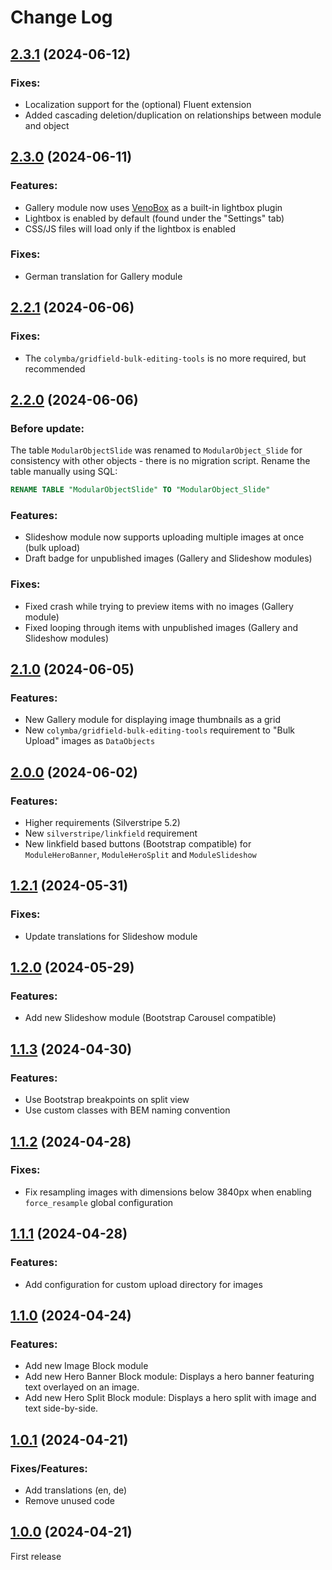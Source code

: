 # Change Log


## [2.3.1](https://github.com/minimalic/silverstripe-fundamental/releases/tag/2.3.1) (2024-06-12)

### Fixes:
* Localization support for the (optional) Fluent extension
* Added cascading deletion/duplication on relationships between module and object


## [2.3.0](https://github.com/minimalic/silverstripe-fundamental/releases/tag/2.3.0) (2024-06-11)

### Features:
* Gallery module now uses [VenoBox](https://github.com/nicolafranchini/VenoBox) as a built-in lightbox plugin
* Lightbox is enabled by default (found under the "Settings" tab)
* CSS/JS files will load only if the lightbox is enabled

### Fixes:
* German translation for Gallery module


## [2.2.1](https://github.com/minimalic/silverstripe-fundamental/releases/tag/2.2.1) (2024-06-06)

### Fixes:
* The `colymba/gridfield-bulk-editing-tools` is no more required, but recommended


## [2.2.0](https://github.com/minimalic/silverstripe-fundamental/releases/tag/2.2.0) (2024-06-06)

### Before update:
The table `ModularObjectSlide` was renamed to `ModularObject_Slide` for consistency with other objects - there is no migration script. Rename the table manually using SQL:
```sql
RENAME TABLE "ModularObjectSlide" TO "ModularObject_Slide"
```

### Features:
* Slideshow module now supports uploading multiple images at once (bulk upload)
* Draft badge for unpublished images (Gallery and Slideshow modules)

### Fixes:
* Fixed crash while trying to preview items with no images (Gallery module)
* Fixed looping through items with unpublished images (Gallery and Slideshow modules)


## [2.1.0](https://github.com/minimalic/silverstripe-fundamental/releases/tag/2.1.0) (2024-06-05)

### Features:
* New Gallery module for displaying image thumbnails as a grid
* New `colymba/gridfield-bulk-editing-tools` requirement to "Bulk Upload" images as `DataObjects`


## [2.0.0](https://github.com/minimalic/silverstripe-fundamental/releases/tag/2.0.0) (2024-06-02)

### Features:
* Higher requirements (Silverstripe 5.2)
* New `silverstripe/linkfield` requirement
* New linkfield based buttons (Bootstrap compatible) for `ModuleHeroBanner`, `ModuleHeroSplit` and `ModuleSlideshow`


## [1.2.1](https://github.com/minimalic/silverstripe-fundamental/releases/tag/1.2.1) (2024-05-31)

### Fixes:
* Update translations for Slideshow module


## [1.2.0](https://github.com/minimalic/silverstripe-fundamental/releases/tag/1.2.0) (2024-05-29)

### Features:
* Add new Slideshow module (Bootstrap Carousel compatible)


## [1.1.3](https://github.com/minimalic/silverstripe-fundamental/releases/tag/1.1.3) (2024-04-30)

### Features:
* Use Bootstrap breakpoints on split view
* Use custom classes with BEM naming convention


## [1.1.2](https://github.com/minimalic/silverstripe-fundamental/releases/tag/1.1.2) (2024-04-28)

### Fixes:
* Fix resampling images with dimensions below 3840px when enabling `force_resample` global configuration


## [1.1.1](https://github.com/minimalic/silverstripe-fundamental/releases/tag/1.1.1) (2024-04-28)

### Features:
* Add configuration for custom upload directory for images


## [1.1.0](https://github.com/minimalic/silverstripe-fundamental/releases/tag/1.1.0) (2024-04-24)

### Features:
* Add new Image Block module
* Add new Hero Banner Block module:
Displays a hero banner featuring text overlayed on an image.
* Add new Hero Split Block module:
Displays a hero split with image and text side-by-side.


## [1.0.1](https://github.com/minimalic/silverstripe-fundamental/releases/tag/1.0.1) (2024-04-21)

### Fixes/Features:
* Add translations (en, de)
* Remove unused code


## [1.0.0](https://github.com/minimalic/silverstripe-fundamental/releases/tag/1.0.0) (2024-04-21)

First release
